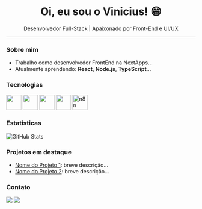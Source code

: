 <h1 align="center">Oi, eu sou o Vinicius! 😁</h1>

<p align="center">
  Desenvolvedor Full-Stack | Apaixonado por Front-End e UI/UX
</p>

---

### Sobre mim
- Trabalho como desenvolvedor FrontEnd na NextApps...
- Atualmente aprendendo: **React**, **Node.js**, **TypeScript**...

### Tecnologias
<img src="https://cdn.jsdelivr.net/gh/devicons/devicon/icons/javascript/javascript-original.svg" width="40" height="40"/> 
<img src="https://cdn.jsdelivr.net/gh/devicons/devicon/icons/react/react-original.svg" width="40" height="40"/>
<img src="https://cdn.jsdelivr.net/gh/devicons/devicon/icons/typescript/typescript-original.svg" width="40" height="40"/>
<img src="https://cdn.jsdelivr.net/gh/devicons/devicon/icons/python/python-original.svg" width="40" height="40"/>
<img src="https://avatars.githubusercontent.com/u/45487711?s=200&v=4" width="40" height="40" alt="n8n"/>

### Estatísticas
<p align="left">
  <img src="https://github-readme-stats.vercel.app/api?username=nevesiniv&show_icons=true&theme=dracula" alt="GitHub Stats"/>
</p>

### Projetos em destaque
- [Nome do Projeto 1](link): breve descrição...
- [Nome do Projeto 2](link): breve descrição...

### Contato
<p align="left">
  <a href="https://linkedin.com/in/seuuser"><img src="https://img.shields.io/badge/-LinkedIn-%230077B5?style=for-the-badge&logo=linkedin&logoColor=white"/></a>
  <a href="mailto:email@exemplo.com"><img src="https://img.shields.io/badge/Gmail-D14836?style=for-the-badge&logo=gmail&logoColor=white"/></a>
</p>
